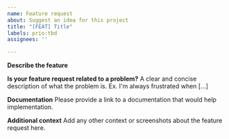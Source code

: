 ```yaml
---
name: Feature request
about: Suggest an idea for this project
title: "[FEAT] Title"
labels: prio:tbd
assignees: ''

---
```


**Describe the feature**

**Is your feature request related to a problem?**
A clear and concise description of what the problem is. Ex. I'm always frustrated when [...]

**Documentation**
Please provide a link to a documentation that would help implementation.

**Additional context**
Add any other context or screenshots about the feature request here.
